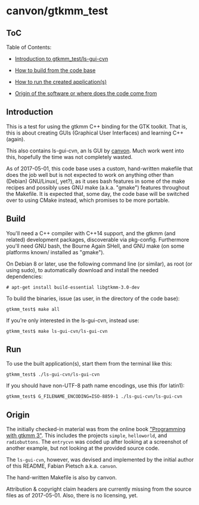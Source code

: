 # canvon/gtkmm\_test


## ToC

Table of Contents:

  * [Introduction to gtkmm_test/ls-gui-cvn](#introduction)

  * [How to build from the code base](#build)

  * [How to run the created application(s)](#run)

  * [Origin of the software or where does the code come from](#origin)


## Introduction

This is a test for using the gtkmm C++ binding for the GTK toolkit.
That is, this is about creating GUIs (Graphical User Interfaces)
and learning C++ (again).

This also contains ls-gui-cvn, an ls GUI by [canvon][]. Much work
went into this, hopefully the time was not completely wasted.

[canvon]: https://github.com/canvon "canvon on GitHub"

As of 2017-05-01, this code base uses a custom, hand-written makefile
that does the job well but is not expected to work on anything other
than (Debian) GNU/Linux(, yet?), as it uses bash features in some
of the make recipes and possibly uses GNU make (a.k.a. "gmake") features
throughout the Makefile.  It is expected that, some day, the code base
will be switched over to using CMake instead, which promises to be
more portable.


## Build

You'll need a C++ compiler with C++14 support, and the gtkmm (and related)
development packages, discoverable via pkg-config. Furthermore you'll need
GNU bash, the Bourne Again SHell, and GNU make (on some platforms known/
installed as "gmake").

On Debian 8 or later, use the following command line (or similar), as root
(or using sudo), to automatically download and install the needed dependencies:

	# apt-get install build-essential libgtkmm-3.0-dev

To build the binaries, issue (as user, in the directory of the code base):

	gtkmm_test$ make all

If you're only interested in the ls-gui-cvn, instead use:

	gtkmm_test$ make ls-gui-cvn/ls-gui-cvn


## Run

To use the built application(s), start them from the terminal like this:

	gtkmm_test$ ./ls-gui-cvn/ls-gui-cvn

If you should have non-UTF-8 path name encodings, use this (for latin1):

	gtkmm_test$ G_FILENAME_ENCODING=ISO-8859-1 ./ls-gui-cvn/ls-gui-cvn


## Origin

The initially checked-in material was from the online book ["Programming
with gtkmm 3"][book-gtkmm3]. This includes the projects `simple`, `helloworld`,
and `radiobuttons`. The `entrycvn` was coded up after looking at a screenshot
of another example, but not looking at the provided source code.

[book-gtkmm3]: https://developer.gnome.org/gtkmm-tutorial/stable/

The `ls-gui-cvn`, however, was devised and implemented by the initial author
of this README, Fabian Pietsch a.k.a. `canvon`.

The hand-written Makefile is also by canvon.

Attribution & copyright claim headers are currently missing from the
source files as of 2017-05-01. Also, there is no licensing, yet.
